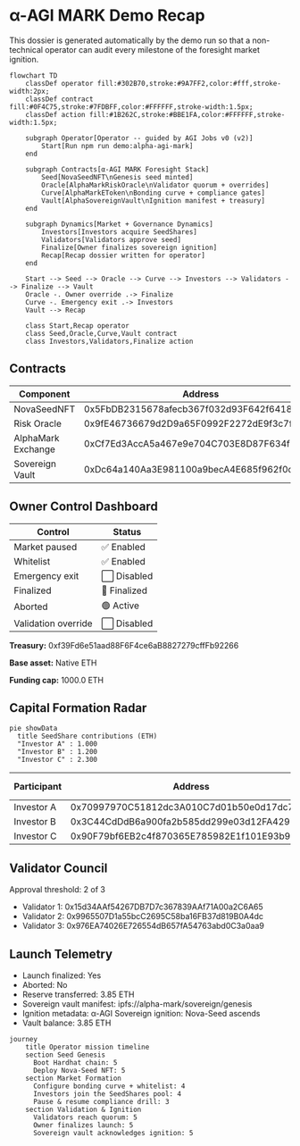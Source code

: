 # α-AGI MARK Demo Recap

This dossier is generated automatically by the demo run so that a non-technical operator can audit every milestone of the foresight market ignition.

```mermaid
flowchart TD
    classDef operator fill:#302B70,stroke:#9A7FF2,color:#fff,stroke-width:2px;
    classDef contract fill:#0F4C75,stroke:#7FDBFF,color:#FFFFFF,stroke-width:1.5px;
    classDef action fill:#1B262C,stroke:#BBE1FA,color:#FFFFFF,stroke-width:1.5px;

    subgraph Operator[Operator -- guided by AGI Jobs v0 (v2)]
        Start[Run npm run demo:alpha-agi-mark]
    end

    subgraph Contracts[α-AGI MARK Foresight Stack]
        Seed[NovaSeedNFT\nGenesis seed minted]
        Oracle[AlphaMarkRiskOracle\nValidator quorum + overrides]
        Curve[AlphaMarkEToken\nBonding curve + compliance gates]
        Vault[AlphaSovereignVault\nIgnition manifest + treasury]
    end

    subgraph Dynamics[Market + Governance Dynamics]
        Investors[Investors acquire SeedShares]
        Validators[Validators approve seed]
        Finalize[Owner finalizes sovereign ignition]
        Recap[Recap dossier written for operator]
    end

    Start --> Seed --> Oracle --> Curve --> Investors --> Validators --> Finalize --> Vault
    Oracle -. Owner override .-> Finalize
    Curve -. Emergency exit .-> Investors
    Vault --> Recap

    class Start,Recap operator
    class Seed,Oracle,Curve,Vault contract
    class Investors,Validators,Finalize action
```

## Contracts

| Component | Address |
| --- | --- |
| NovaSeedNFT | 0x5FbDB2315678afecb367f032d93F642f64180aa3 |
| Risk Oracle | 0x9fE46736679d2D9a65F0992F2272dE9f3c7fa6e0 |
| AlphaMark Exchange | 0xCf7Ed3AccA5a467e9e704C703E8D87F634fB0Fc9 |
| Sovereign Vault | 0xDc64a140Aa3E981100a9becA4E685f962f0cF6C9 |

## Owner Control Dashboard

| Control | Status |
| --- | --- |
| Market paused | ✅ Enabled |
| Whitelist | ✅ Enabled |
| Emergency exit | ⬜ Disabled |
| Finalized | 🎯 Finalized |
| Aborted | 🟢 Active |
| Validation override | ⬜ Disabled |

**Treasury:** 0xf39Fd6e51aad88F6F4ce6aB8827279cffFb92266

**Base asset:** Native ETH

**Funding cap:** 1000.0 ETH

## Capital Formation Radar

```mermaid
pie showData
  title SeedShare contributions (ETH)
  "Investor A" : 1.000
  "Investor B" : 1.200
  "Investor C" : 2.300
```

| Participant | Address | SeedShares | Contribution (ETH) |
| --- | --- | --- | --- |
| Investor A | 0x70997970C51812dc3A010C7d01b50e0d17dc79C8 | 5.0 | 1.0 |
| Investor B | 0x3C44CdDdB6a900fa2b585dd299e03d12FA4293BC | 2.0 | 1.2 |
| Investor C | 0x90F79bf6EB2c4f870365E785982E1f101E93b906 | 4.0 | 2.3 |

## Validator Council

Approval threshold: 2 of 3

- Validator 1: 0x15d34AAf54267DB7D7c367839AAf71A00a2C6A65
- Validator 2: 0x9965507D1a55bcC2695C58ba16FB37d819B0A4dc
- Validator 3: 0x976EA74026E726554dB657fA54763abd0C3a0aa9

## Launch Telemetry

- Launch finalized: Yes
- Aborted: No
- Reserve transferred: 3.85 ETH
- Sovereign vault manifest: ipfs://alpha-mark/sovereign/genesis
- Ignition metadata: α-AGI Sovereign ignition: Nova-Seed ascends
- Vault balance: 3.85 ETH

```mermaid
journey
    title Operator mission timeline
    section Seed Genesis
      Boot Hardhat chain: 5
      Deploy Nova-Seed NFT: 5
    section Market Formation
      Configure bonding curve + whitelist: 4
      Investors join the SeedShares pool: 4
      Pause & resume compliance drill: 3
    section Validation & Ignition
      Validators reach quorum: 5
      Owner finalizes launch: 5
      Sovereign vault acknowledges ignition: 5
```